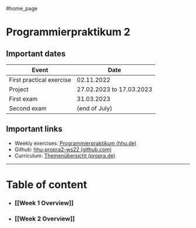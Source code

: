 #home_page
# Programmierpraktikum 2

## Important dates
| Event                    | Date                     |
| ------------------------ | ------------------------ |
| First practical exercise | 02.11.2022               |
| Project                  | 27.02.2023 to 17.03.2023 |
| First exam               | 31.03.2023               |
| Second exam              | (end of July)            |

## Important links
- Weekly exercises: [Programmierpraktikum (hhu.de)](https://pure.mops.cs.hhu.de/studierende)
- Github: [hhu-propra2-ws22 (github.com)](https://github.com/hhu-propra2-ws22)
- Curriculum: [Themenübersicht (propra.de)](http://propra.de/ss22/plan.html#pp2)

---
# Table of content
- ### [[Week 1 Overview]]
- ### [[Week 2 Overview]]
